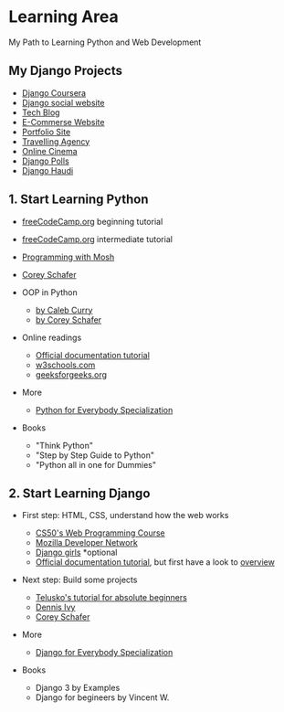 # Learning Area
My Path to Learning Python and Web Development

## My Django Projects
- [Django Coursera](https://github.com/Rustam-Z/django-coursera)
- [Django social website](https://github.com/Rustam-Z/django-social-website)
- [Tech Blog](https://github.com/Rustam-Z/django-blog)
- [E-Commerse Website](https://github.com/Rustam-Z/django-online-shop)
- [Portfolio Site](https://github.com/Rustam-Z/django-pfs)
- [Travelling Agency](https://github.com/Rustam-Z/django-telusko)
- [Online Cinema](https://github.com/EightSoft-Academy/django-cinema)
- [Django Polls](https://github.com/EightSoft-Academy/django-polls)
- [Django Haudi](https://github.com/EightSoft-Academy/django-haudi)

## 1. Start Learning Python
- [freeCodeCamp.org](https://youtu.be/rfscVS0vtbw) beginning tutorial 
- [freeCodeCamp.org](https://youtu.be/HGOBQPFzWKo) intermediate tutorial 
- [Programming with Mosh](https://www.youtube.com/watch?v=_uQrJ0TkZlc)
- [Corey Schafer](https://www.youtube.com/playlist?list=PL-osiE80TeTt2d9bfVyTiXJA-UTHn6WwU)

- OOP in Python
  - [by Caleb Curry](https://youtu.be/MikphENIrOo)
  - [by Corey Schafer](https://www.youtube.com/playlist?list=PL-osiE80TeTsqhIuOqKhwlXsIBIdSeYtc)

- Online readings
  - [Official documentation tutorial](https://docs.python.org/3/tutorial/index.html)
  - [w3schools.com](https://www.w3schools.com/python/default.asp) 
  - [geeksforgeeks.org](https://www.geeksforgeeks.org/python-programming-language/)
  
- More
  - [Python for Everybody Specialization](https://www.coursera.org/specializations/python)

- Books
  - "Think Python" 
  - "Step by Step Guide to Python"
  - "Python all in one for Dummies" 

## 2. Start Learning Django 
- First step: HTML, CSS, understand how the web works
  - [CS50's Web Programming Course](https://www.youtube.com/playlist?list=PLhQjrBD2T380xvFSUmToMMzERZ3qB5Ueu)
  - [Mozilla Developer Network](https://developer.mozilla.org/en-US/docs/Learn) 
  - [Django girls](https://tutorial.djangogirls.org/en/) *optional
  - [Official documentation tutorial](https://docs.djangoproject.com/en/3.1/intro/tutorial01/), but first have a look to [overview](https://docs.djangoproject.com/en/3.1/intro/overview/)

- Next step: Build some projects
  - [Telusko's tutorial for absolute beginners](https://www.youtube.com/watch?v=OTmQOjsl0eg)
  - [Dennis Ivy](https://www.youtube.com/playlist?list=PL-51WBLyFTg2vW-_6XBoUpE7vpmoR3ztO)
  - [Corey Schafer](https://www.youtube.com/playlist?list=PL-osiE80TeTtoQCKZ03TU5fNfx2UY6U4p)
  
- More 
  - [Django for Everybody Specialization](https://www.coursera.org/specializations/django)
  
- Books 
  - Django 3 by Examples
  - Django for begineers by Vincent W.

